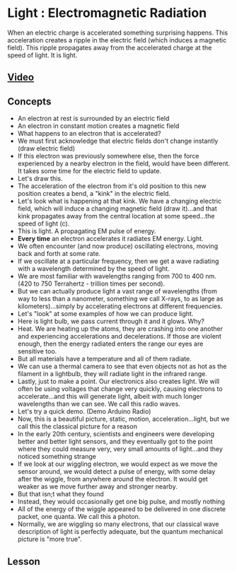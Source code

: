 # Light : Electromagnetic Radiation
When an electric charge is accelerated something surprising happens. This acceleration creates a ripple in the electric field (which induces a magnetic field). This ripple propagates away from the accelerated charge at the speed of light. It is light.

## [Video](https://vimeo.com/1032447600)

## Concepts
- An electron at rest is surrounded by an electric field
- An electron in constant motion creates a magnetic field
- What happens to an electron that is accelerated?
- We must first acknowledge that electric fields don't change instantly (draw electric field)
- If this electron was previously somewhere else, then the force experienced by a nearby electron in the field, would have been different. It takes some time for the electric field to update.
- Let's draw this.
- The acceleration of the electron from it's old position to this new position creates a bend, a "kink" in the electric field.
- Let's look what is happening at that kink. We have a changing electric field, which will induce a changing magnetic field (draw it)...and that kink propagates away from the central location at some speed...the speed of light (c).
- This is light. A propagating EM pulse of energy.
- **Every time** an electron accelerates it radiates EM energy. Light.
- We often encounter (and now produce) oscillating electrons, moving back and forth at some rate.
- If we oscillate at a particular frequency, then we get a wave radiating with a wavelength determined by the speed of light.
- We are most familiar with wavelengths ranging from 700 to 400 nm. (420 to 750 Terrahertz - trillion times per second).
- But we can actually produce light a vast range of wavelengths (from way to less than a nanometer, something we call X-rays, to as large as kilometers)...simply by accelerating electrons at different frequencies.
- Let's "look" at some examples of how we can produce light.
- Here is light bulb, we  pass current through it and it glows. Why?
- Heat. We are heating up the atoms, they are crashing into one another and experiencing accelerations and decelerations. If those are violent enough, then the energy radiated enters the range our eyes are sensitive too.
- But all materials have a temperature and all of them radiate.
- We can use a thermal camera to see that even objects not as hot as the filament in a lightbulb, they will radiate light in the infrared range.
- Lastly, just to make a point. Our electronics also creates light. We will often be using voltages that change very quickly, causing electrons to accelerate...and this will generate light, albeit with much longer wavelengths than we can see. We call this radio waves.
- Let's try a quick demo. (Demo Arduino Radio)
- Now, this is a beautiful picture, static, motion, acceleration...light, but we call this the classical picture for a reason
- In the early 20th century, scientists and engineers were developing better and better light sensors, and they eventually got to the point where they could measure very, very small amounts of light...and they noticed something strange
- If we look at our wiggling electron, we would expect as we move the sensor around, we would detect a pulse of energy, with some delay after the wiggle, from anywhere around the electron. It would get weaker as we move further away and stronger nearby.
- But that isn;t what they found
- Instead, they would occasionally get one big pulse, and mostly nothing
- All of the energy of the wiggle appeared to be delivered in one discrete packet, one quanta. We call this a photon.
- Normally, we are wiggling so many electrons, that our classical wave description of light is perfectly adequate, but the quantum mechanical picture is "more true".

## Lesson
